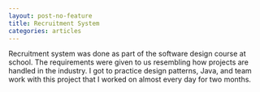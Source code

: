 ```yaml
---
layout: post-no-feature
title: Recruitment System
categories: articles
---
```


Recruitment system was done as part of the software design course at school. The requirements were given to us resembling how projects are handled in the industry. I got to practice design patterns, Java, and team work with this project that I worked on almost every day for two months.